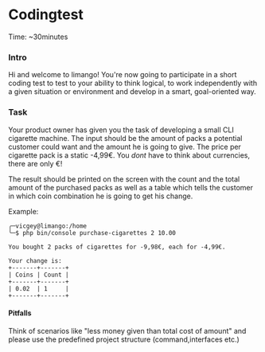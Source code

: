 Codingtest
=========

Time: ~30minutes

### Intro
Hi and welcome to limango! You're now going to participate in
a short coding test to test to your ability to think logical, 
to work independently with a given situation or environment and
develop in a smart, goal-oriented way.

### Task
Your product owner has given you the task of developing a
small CLI cigarette machine. The input should be the amount
of packs a potential customer could want and the amount he is
going to give. The price per cigarette pack is a static -4,99€.
You *dont* have to think about currencies, there are only €!

The result should be printed on the screen with the count and 
the total amount of the purchased packs as well as a table 
which tells the customer in which coin combination he is going
to get his change.

Example:

```
╭─vicgey@limango:/home
╰─$ php bin/console purchase-cigarettes 2 10.00

You bought 2 packs of cigarettes for -9,98€, each for -4,99€.

Your change is:
+-------+-------+
| Coins | Count |
+-------+-------+
| 0.02  | 1     |
+-------+-------+
```

#### Pitfalls
Think of scenarios like "less money given than total cost of
amount" and please use the predefined project structure 
(command,interfaces etc.)
